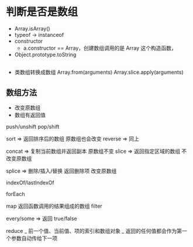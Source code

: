 # 判断是否是数组

-   Array.isArray()
-   typeof -> instanceof
-   constructor
    -   a.constructor == Array，创建数组调用的是 Array 这个构造函数，
-   Object.prototype.toString

##

-   类数组转换成数组
    Array.from(arguments)
    Array.slice.apply(arguments)

## 数组方法

-   改变原数组
-   数组有返回值

push/unshift
pop/shift

sort => 返回排序后的数组 原数组也会改变
reverse => 同上

concat => 复制当前数组并返回副本 原数组不变
slice => 返回指定区域的数组 不改变原数组

splice => 删除/插入/替换 返回删除项 改变原数组

indexOf/lastIndexOf

forEach

map 返回函数调用的结果组成的数组
filter

every/some => 返回 true/false

reduce
_ 前一个值、当前值、项的索引和数组对象
_ 返回的任何值都会作为第一个参数自动传给下一项
